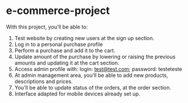 # e-commerce-project

With this project, you'll be able to:
1) Test website by creating new users at the sign up section.
2) Log in to a personal purchase profile
3) Perform a purchase and add it to the cart.
4) Update amount of the purchase by lowering or raising the previous amounts and updating it at the cart section.
5) Access admin profile  with: login: test@test.com; password: testeteste
6) At admin management area, you'll be able to add new products, descriptions and prices.
7) You'll be able to update status of the orders, at the order section.
8) Interface adapted for mobile devices already set up.
